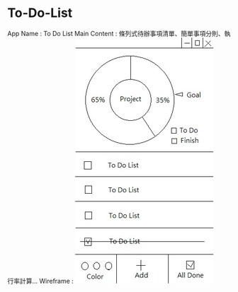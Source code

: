# To-Do-List
App Name : To Do List
Main Content : 條列式待辦事項清單、簡單事項分則、執行率計算...
Wireframe : 
![image](https://github.com/jojo03091/To-Do-List/blob/master/A106082012_To%20Do%20List.jpg)
